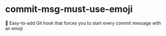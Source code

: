 # commit-msg-must-use-emoji
💌 Easy-to-add Git hook that forces you to start every commit message with an emoji
